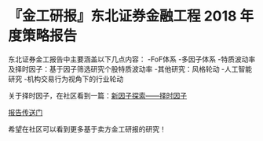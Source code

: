 # 『金工研报』东北证券金融工程 2018 年度策略报告

东北证券金工报告中主要涵盖以下几点内容：
-FoF体系
-多因子体系
-特质波动率及择时因子：基于因子筛选研究个股特质波动率
-其他研究：风格轮动
-人工智能研究
-机构交易行为视角下的行业轮动

关于择时因子，在社区看到一篇：[新因子探索——择时因子 ](http://uqer.datayes.com/community/share/5a214977358164010cf60c1a)


[报告传送门](http://robor.datayes.com/information/externalReport/207966)

希望在社区可以看到更多基于卖方金工研报的研究！
